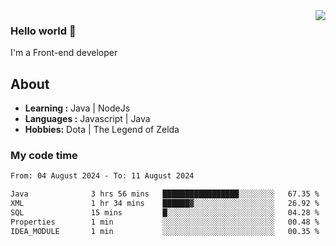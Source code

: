<img align='right' src="https://github-readme-stats.vercel.app/api?username=jumodada&show_icons=true&theme=vue">

### Hello world 👋

I'm a Front-end developer 
    
## About
-  **Learning :** Java | NodeJs
-  **Languages :** Javascript | Java
-  **Hobbies:** Dota | The Legend of Zelda

### My code time

<!--START_SECTION:waka-->

```txt
From: 04 August 2024 - To: 11 August 2024

Java              3 hrs 56 mins   █████████████████░░░░░░░░   67.35 %
XML               1 hr 34 mins    ██████▓░░░░░░░░░░░░░░░░░░   26.92 %
SQL               15 mins         █░░░░░░░░░░░░░░░░░░░░░░░░   04.28 %
Properties        1 min           ░░░░░░░░░░░░░░░░░░░░░░░░░   00.48 %
IDEA_MODULE       1 min           ░░░░░░░░░░░░░░░░░░░░░░░░░   00.35 %
```

<!--END_SECTION:waka-->
